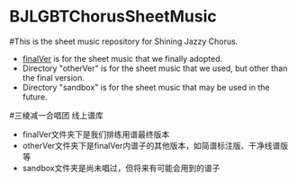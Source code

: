 BJLGBTChorusSheetMusic
======================

#This is the sheet music repository for Shining Jazzy Chorus.
* [finalVer](https://github.com/bjlgbtchorus/BJLGBTChorusSheetMusic/tree/master/finalVer) is for the sheet music that we finally adopted.
* Directory "otherVer" is for the sheet music that we used, but other than the final version.
* Directory "sandbox" is for the sheet music that may be used in the future.

#三棱减一合唱团 线上谱库
* finalVer文件夹下是我们排练用谱最终版本
* otherVer文件夹下是finalVer内谱子的其他版本，如简谱标注版、干净线谱版等
* sandbox文件夹是尚未唱过，但将来有可能会用到的谱子
